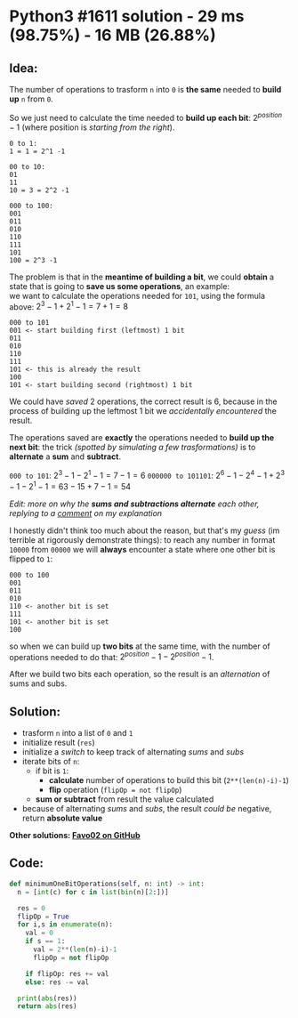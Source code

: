 # Python3 #1611 solution - 29 ms (98.75%) - 16 MB (26.88%)

## Idea:

The number of operations to trasform `n` into `0` is **the same** needed to **build up** `n` from `0`.

So we just need to calculate the time needed to **build up each bit**: $2^{position} -1$ (where position is _starting from the right_).

```
0 to 1:
1 = 1 = 2^1 -1

00 to 10:
01
11
10 = 3 = 2^2 -1

000 to 100:
001
011
010
110
111
101
100 = 2^3 -1
```

The problem is that in the **meantime of building a bit**, we could **obtain** a state that is going to **save us some operations**, an example:\
we want to calculate the operations needed for `101`, using the formula above: $2^3-1 + 2^1-1 = 7 + 1 = 8$

```
000 to 101
001 <- start building first (leftmost) 1 bit
011
010
110
111
101 <- this is already the result
100
101 <- start building second (rightmost) 1 bit
```

We could have _saved_ 2 operations, the correct result is $6$, because in the process of building up the leftmost 1 bit we _accidentally encountered_ the result.

The operations saved are **exactly** the operations needed to **build up the next bit**: the trick _(spotted by simulating a few trasformations)_ is to **alternate** a **sum** and **subtract**.

`000 to 101`: $2^3-1 - 2^1-1 = 7 - 1 = 6$
`000000 to 101101`: $2^6-1 - 2^4-1 + 2^3-1 - 2^1-1 = 63 - 15 + 7 - 1 = 54$


_Edit: more on why the **sums and subtractions alternate** each other, replying to a [comment](https://leetcode.com/problems/minimum-one-bit-operations-to-make-integers-zero/solutions/4348108/python3-1611-solution-29-ms-9875-16-mb-2688/comments/2153202) on my explanation_

I honestly didn't think too much about the reason, but that's my _guess_ (im terrible at rigorously demonstrate things):
to reach any number in format `10000` from `00000` we will **always** encounter a state where one other bit is flipped to `1`:

```
000 to 100
001
011
010
110 <- another bit is set
111
101 <- another bit is set
100
```

so when we can build up **two bits** at the same time, with the number of operations needed to do that: $2^{position}-1 - 2^{position}-1$.

After we build two bits each operation, so the result is an _alternation_ of sums and subs.


## Solution:

- trasform `n` into a list of `0` and `1`
- initialize result (`res`)
- initialize a _switch_ to keep track of alternating _sums_ and _subs_
- iterate bits of `n`:
  - if bit is `1`:
    - **calculate** number of operations to build this bit (`2**(len(n)-i)-1`)
    - **flip** operation (`flipOp = not flipOp`)
  - **sum or subtract** from result the value calculated
- because of alternating _sums_ and _subs_, the result _could be_ negative, return **absolute value**

**Other solutions: [Favo02 on GitHub](https://github.com/Favo02/leetcode)**

## Code:
```python
def minimumOneBitOperations(self, n: int) -> int:
  n = [int(c) for c in list(bin(n)[2:])]

  res = 0
  flipOp = True
  for i,s in enumerate(n):
    val = 0
    if s == 1:
      val = 2**(len(n)-i)-1
      flipOp = not flipOp

    if flipOp: res += val
    else: res -= val

  print(abs(res))
  return abs(res)
```
